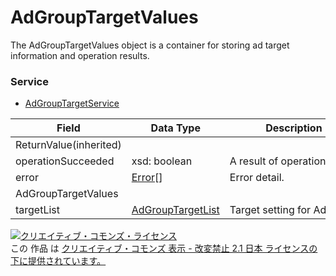# AdGroupTargetValues
The AdGroupTargetValues object is a container for storing ad target information and operation results.
### Service
+ [AdGroupTargetService](../services/AdGroupTargetService.md)

| Field | Data Type | Description | 
|---|---|---|
| ReturnValue(inherited)|||
| operationSucceeded| xsd: boolean| A result of operation. |
| error| <a href="./Error.md">Error</a>[]| Error detail. |
| AdGroupTargetValues|||
| targetList| <a href="./AdGroupTargetList.md">AdGroupTargetList</a>| Target setting for AdGroup. |
<a rel="license" href="http://creativecommons.org/licenses/by-nd/2.1/jp/"><img alt="クリエイティブ・コモンズ・ライセンス" style="border-width:0" src="https://i.creativecommons.org/l/by-nd/2.1/jp/88x31.png" /></a><br />この 作品 は <a rel="license" href="http://creativecommons.org/licenses/by-nd/2.1/jp/">クリエイティブ・コモンズ 表示 - 改変禁止 2.1 日本 ライセンスの下に提供されています。</a>

